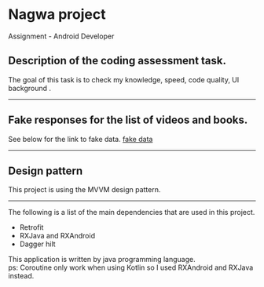 # Nagwa project
Assignment - Android Developer

## Description of the coding assessment task.
The goal of this task is to check my knowledge, speed, code quality, UI background .

---

## Fake responses for the list of videos and books.

See below for the link to fake data.
[fake data](https://drive.google.com/file/d/1Wqr5oeX795k7VmCAdrAxoMMFhBBwXt4B/view)

---

## Design pattern

This project is using the MVVM design pattern.

---

The following is a list of the main dependencies that are used in this project.

* Retrofit
* RXJava and RXAndroid
* Dagger hilt

This application is written by java programming language.  
ps: Coroutine only work when using Kotlin so I used RXAndroid and RXJava instead.
